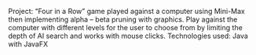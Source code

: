 Project:
“Four in a Row” game played against a computer using Mini-Max then implementing alpha – beta pruning with graphics. Play against the computer with different levels for the user to choose from by limiting the depth of AI search and works with mouse clicks.
Technologies used: Java with JavaFX
